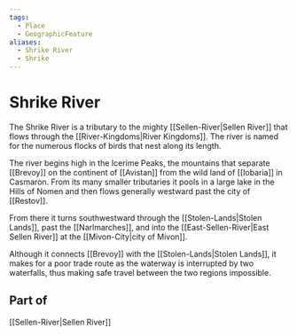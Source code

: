 ```yaml
---
tags:
  - Place
  - GeographicFeature
aliases:
  - Shrike River
  - Shrike
---
```

# Shrike River
The Shrike River is a tributary to the mighty [[Sellen-River|Sellen River]] that flows through the [[River-Kingdoms|River Kingdoms]]. The river is named for the numerous flocks of birds that nest along its length.

The river begins high in the Icerime Peaks, the mountains that separate [[Brevoy]] on the continent of [[Avistan]] from the wild land of [[Iobaria]] in Casmaron. From its many smaller tributaries it pools in a large lake in the Hills of Nomen and then flows generally westward past the city of [[Restov]].

From there it turns southwestward through the [[Stolen-Lands|Stolen Lands]], past the [[Narlmarches]], and into the [[East-Sellen-River|East Sellen River]] at the [[Mivon-City|city of Mivon]].

Although it connects [[Brevoy]] with the [[Stolen-Lands|Stolen Lands]], it makes for a poor trade route as the waterway is interrupted by two waterfalls, thus making safe travel between the two regions impossible.

## Part of
[[Sellen-River|Sellen River]]